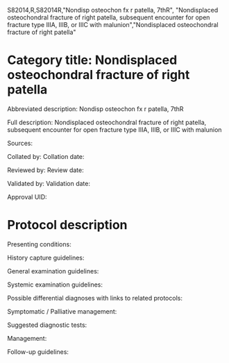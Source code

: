 S82014,R,S82014R,"Nondisp osteochon fx r patella, 7thR", "Nondisplaced osteochondral fracture of right patella, subsequent encounter for open fracture type IIIA, IIIB, or IIIC with malunion","Nondisplaced osteochondral fracture of right patella"
# Category title: Nondisplaced osteochondral fracture of right patella

Abbreviated description: Nondisp osteochon fx r patella, 7thR

Full description: Nondisplaced osteochondral fracture of right patella, subsequent encounter for open fracture type IIIA, IIIB, or IIIC with malunion

Sources:

Collated by:
Collation date:

Reviewed by:
Review date:

Validated by:
Validation date:

Approval UID:

# Protocol description

Presenting conditions:

History capture guidelines:

General examination guidelines:

Systemic examination guidelines:

Possible differential diagnoses with links to related protocols:

Symptomatic / Palliative management:

Suggested diagnostic tests:

Management:

Follow-up guidelines:
